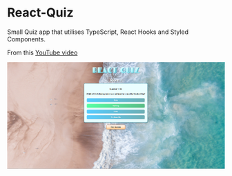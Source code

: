 # React-Quiz
Small Quiz app that utilises TypeScript, React Hooks and Styled Components.

From this [YouTube video](https://www.youtube.com/watch?v=F2JCjVSZlG0&list=PLih1xRTm7-2K6KWecrtQ0rnpp-eFbYuWh&index=19&t=56s)

![Screenshot](./screenshot.PNG)
